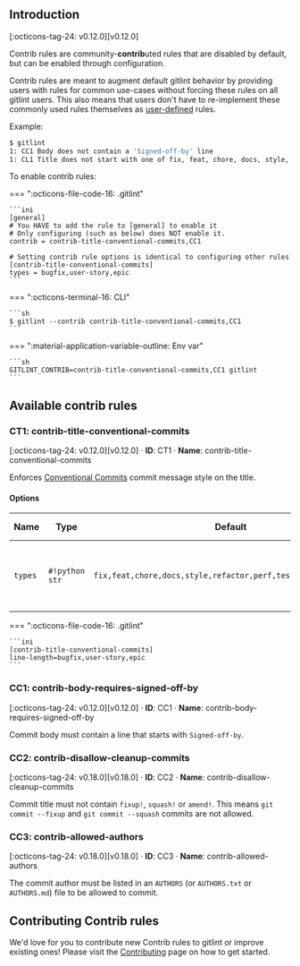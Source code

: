 ## Introduction
[:octicons-tag-24: v0.12.0][v0.12.0] 


Contrib rules are community-**contrib**uted rules that are disabled by default, but can be enabled through configuration.

Contrib rules are meant to augment default gitlint behavior by providing users with rules for common use-cases without
forcing these rules on all gitlint users. This also means that users don't have to
re-implement these commonly used rules themselves as [user-defined](user_defined_rules/getting_started.md) rules.

Example:

```sh
$ gitlint
1: CC1 Body does not contain a 'Signed-off-by' line
1: CL1 Title does not start with one of fix, feat, chore, docs, style, refactor, perf, test: "WIP: This is the title of a commit message."
```


To enable contrib rules:

=== ":octicons-file-code-16:  .gitlint"
   
    ```ini
    [general]
    # You HAVE to add the rule to [general] to enable it
    # Only configuring (such as below) does NOT enable it.
    contrib = contrib-title-conventional-commits,CC1

    # Setting contrib rule options is identical to configuring other rules 
    [contrib-title-conventional-commits]
    types = bugfix,user-story,epic
    ```

=== ":octicons-terminal-16:  CLI"

    ```sh
    $ gitlint --contrib contrib-title-conventional-commits,CC1
    ```

=== ":material-application-variable-outline: Env var"

    ```sh
    GITLINT_CONTRIB=contrib-title-conventional-commits,CC1 gitlint
    ```

## Available contrib rules
### CT1: contrib-title-conventional-commits
[:octicons-tag-24: v0.12.0][v0.12.0] · **ID**: CT1 · **Name**: contrib-title-conventional-commits

Enforces [Conventional Commits](https://www.conventionalcommits.org/) commit message style on the title.

#### Options

| Name          | Type           | Default       | gitlint version                    | Description                   |
| ------------- | -------------- | ------------- | ---------------------------------- | ----------------------------- |
| `types` | `#!python str` | `fix,feat,chore,docs,style,refactor,perf,test,revert,ci,build` | [:octicons-tag-24: v0.12.0][v0.12.0] | Comma separated list of allowed commit types. |


=== ":octicons-file-code-16:  .gitlint"

    ```ini
    [contrib-title-conventional-commits]
    line-length=bugfix,user-story,epic
    ```


### CC1: contrib-body-requires-signed-off-by ##
[:octicons-tag-24: v0.12.0][v0.12.0] · **ID**: CC1 · **Name**: contrib-body-requires-signed-off-by

Commit body must contain a line that starts with `Signed-off-by`.

### CC2: contrib-disallow-cleanup-commits
[:octicons-tag-24: v0.18.0][v0.18.0] · **ID**: CC2 · **Name**: contrib-disallow-cleanup-commits

Commit title must not contain `fixup!`, `squash!` or `amend!`. This means `git commit --fixup` and `git commit --squash` commits are not allowed.

### CC3: contrib-allowed-authors
[:octicons-tag-24: v0.18.0][v0.18.0] · **ID**: CC3 · **Name**: contrib-allowed-authors

The commit author must be listed in an `AUTHORS` (or `AUTHORS.txt` or `AUTHORS.md`) file to be allowed to commit.

## Contributing Contrib rules

We'd love for you to contribute new Contrib rules to gitlint or improve existing ones! Please visit the [Contributing](../contributing/contrib_rules.md) page on how to get started.
